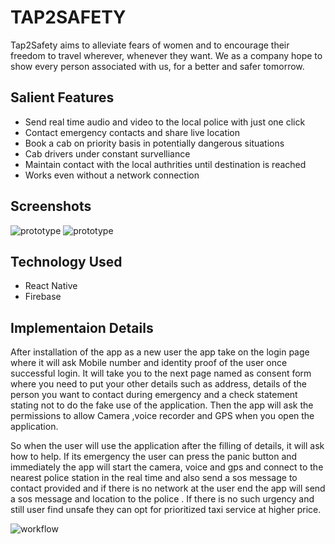 # TAP2SAFETY
Tap2Safety aims to alleviate fears of women and to encourage their freedom to travel wherever, whenever they want. We as a company hope to show every person associated with us, for a better and safer tomorrow.

## Salient Features
- Send real time audio and video to the local police with just one click
- Contact emergency contacts and share live location
- Book a cab on priority basis in potentially dangerous situations
- Cab drivers under constant survelliance
- Maintain contact with the local authrities until destination is reached
- Works even without a network connection

## Screenshots
![prototype](./assets/1.png)
![prototype](./assets/2.png)

## Technology Used
- React Native
- Firebase

## Implementaion Details
After installation of the app as a new user the app take on the login page where it will ask Mobile number and identity proof of the user once successful login. It will take you to the next page named as consent form where you need to put your other details such as address, details of the person you want to contact during emergency and a check statement stating not to do the fake use of the application. Then the app will ask the permissions to allow Camera ,voice recorder and GPS when you open the application.

So  when the user will use the application after the filling of details, it will ask how to help. If its emergency the user can press the panic button and immediately the app will start the camera, voice and gps and connect to the nearest police station in the real time and also send a sos message to contact provided and if there is no network at the user end the app will send a sos message and location to the police . If there is no such urgency and still user find unsafe they can opt for prioritized taxi service at higher price.

![workflow](./assets/3.png)

